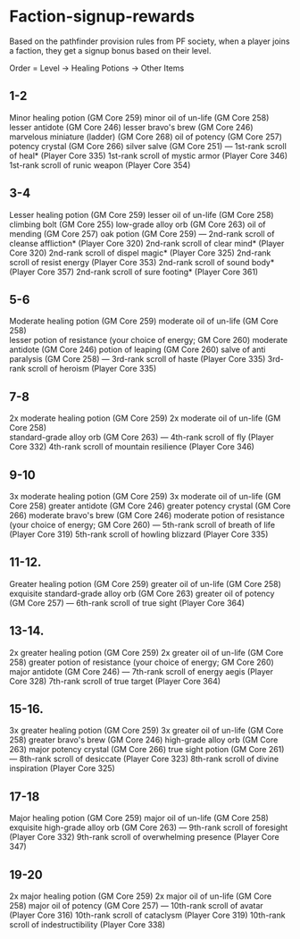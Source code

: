 # Faction-signup-rewards

Based on the pathfinder provision rules from PF society,
when a player joins a faction, they get a signup bonus based on their level.

Order = Level → Healing Potions → Other Items

## 1-2	
Minor healing potion (GM Core 259)
minor oil of un-life (GM Core 258)	
lesser antidote (GM Core 246)
lesser bravo's brew (GM Core 246)
marvelous miniature (ladder) (GM Core 268)
oil of potency (GM Core 257)
potency crystal (GM Core 266)
silver salve (GM Core 251)
―
1st-rank scroll of heal* (Player Core 335)
1st-rank scroll of mystic armor (Player Core 346)
1st-rank scroll of runic weapon (Player Core 354)

## 3-4	
Lesser healing potion (GM Core 259)
lesser oil of un-life (GM Core 258)	climbing bolt (GM Core 255)
low-grade alloy orb (GM Core 263)
oil of mending (GM Core 257)
oak potion (GM Core 259)
―
2nd-rank scroll of cleanse affliction* (Player Core 320)
2nd-rank scroll of clear mind* (Player Core 320)
2nd-rank scroll of dispel magic* (Player Core 325)
2nd-rank scroll of resist energy (Player Core 353)
2nd-rank scroll of sound body* (Player Core 357)
2nd-rank scroll of sure footing* (Player Core 361)

## 5-6	
Moderate healing potion (GM Core 259)
moderate oil of un-life (GM Core 258)	
lesser potion of resistance (your choice of energy; GM Core 260)
moderate antidote (GM Core 246)
potion of leaping (GM Core 260)
salve of anti paralysis (GM Core 258)
―
3rd-rank scroll of haste (Player Core 335)
3rd-rank scroll of heroism (Player Core 335)

## 7-8	
2x moderate healing potion (GM Core 259)
2x moderate oil of un-life (GM Core 258)	
standard-grade alloy orb (GM Core 263)
―
4th-rank scroll of fly (Player Core 332)
4th-rank scroll of mountain resilience (Player Core 346)

## 9-10	
3x moderate healing potion (GM Core 259)
3x moderate oil of un-life (GM Core 258)
greater antidote (GM Core 246)
greater potency crystal (GM Core 266)
moderate bravo's brew (GM Core 246)
moderate potion of resistance (your choice of energy; GM Core 260)
―
5th-rank scroll of breath of life (Player Core 319)
5th-rank scroll of howling blizzard (Player Core 335)

## 11-12.
Greater healing potion (GM Core 259)
greater oil of un-life (GM Core 258)
exquisite standard-grade alloy orb (GM Core 263)
greater oil of potency (GM Core 257)
―
6th-rank scroll of true sight (Player Core 364)

## 13-14.
2x greater healing potion (GM Core 259)
2x greater oil of un-life (GM Core 258)	greater potion of resistance (your choice of energy; GM Core 260)
major antidote (GM Core 246)
―
7th-rank scroll of energy aegis (Player Core 328)
7th-rank scroll of true target (Player Core 364)

## 15-16.
3x greater healing potion (GM Core 259)
3x greater oil of un-life (GM Core 258)	greater bravo's brew (GM Core 246)
high-grade alloy orb (GM Core 263)
major potency crystal (GM Core 266)
true sight potion (GM Core 261)
―
8th-rank scroll of desiccate (Player Core 323)
8th-rank scroll of divine inspiration (Player Core 325)

## 17-18
Major healing potion (GM Core 259)
major oil of un-life (GM Core 258)	
exquisite high-grade alloy orb (GM Core 263)
―
9th-rank scroll of foresight (Player Core 332)
9th-rank scroll of overwhelming presence (Player Core 347)

## 19-20
2x major healing potion (GM Core 259)
2x major oil of un-life (GM Core 258)
major oil of potency (GM Core 257)
―
10th-rank scroll of avatar (Player Core 316)
10th-rank scroll of cataclysm (Player Core 319)
10th-rank scroll of indestructibility (Player Core 338)
